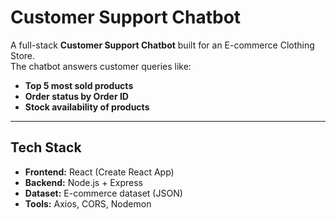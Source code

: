 # Customer Support Chatbot

A full-stack **Customer Support Chatbot** built for an E-commerce Clothing Store.  
The chatbot answers customer queries like:
- **Top 5 most sold products**  
- **Order status by Order ID**  
- **Stock availability of products**

---

## **Tech Stack**
- **Frontend:** React (Create React App)  
- **Backend:** Node.js + Express  
- **Dataset:** E-commerce dataset (JSON)  
- **Tools:** Axios, CORS, Nodemon  






